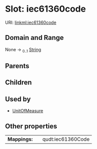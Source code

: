 
# Slot: iec61360code




URI: [linkml:iec61360code](https://w3id.org/linkml/iec61360code)


## Domain and Range

None &#8594;  <sub>0..1</sub> [String](types/String.md)

## Parents


## Children


## Used by

 * [UnitOfMeasure](UnitOfMeasure.md)

## Other properties

|  |  |  |
| --- | --- | --- |
| **Mappings:** | | qudt:iec61360Code |


